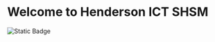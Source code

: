 # Welcome to Henderson ICT SHSM

![Static Badge](https://img.shields.io/badge/Status-in_progress-yellow)

